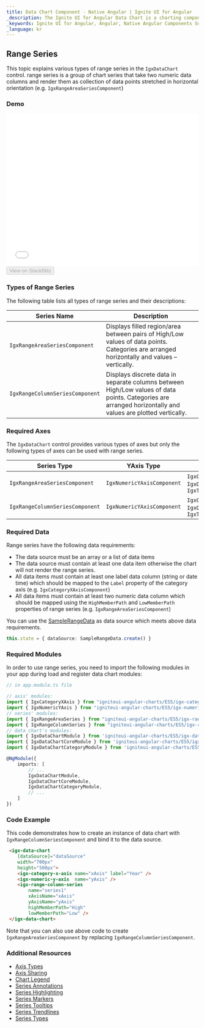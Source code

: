 ```yaml
---
title: Data Chart Component - Native Angular | Ignite UI for Angular
_description: The Ignite UI for Angular Data Chart is a charting component that provides modular design of axis, markers, series, legend, and annotation layers. With this chart, you can create multiple instances of these visual elements in the same chart plot area in order to create composite chart views.
_keywords: Ignite UI for Angular, Angular, Native Angular Components Suite, Native Angular Controls, Native Angular Components, Native Angular Components Library, Angular Chart, Angular Chart Control, Angular Chart Example, Angular Chart Component, Angular Data Chart
_language: kr
---
```


## Range Series

This topic explains various types of range series in the `IgxDataChart` control. range series is a group of chart series that take two numeric data columns and render them as collection of data points stretched in horizontal orientation (e.g. `IgxRangeAreaSeriesComponent`)

### Demo

<div class="sample-container" style="height: 400px">
    <iframe id="data-chart-type-range-series-iframe" src='{environment:demosBaseUrl}/charts/data-chart-type-range-series' width="100%" height="100%" seamless frameBorder="0" onload="onSampleIframeContentLoaded(this);"></iframe>
</div>
<div>
    <button data-localize="stackblitz" disabled class="stackblitz-btn" data-iframe-id="data-chart-type-range-series-iframe" data-demos-base-url="{environment:demosBaseUrl}">View on StackBlitz
    </button>
</div>

<div class="divider--half"></div>

### Types of Range Series

The following table lists all types of range series and their descriptions:

| Series Name                     | Description                                                                                                                                                |
| ------------------------------- | ---------------------------------------------------------------------------------------------------------------------------------------------------------- |
| `IgxRangeAreaSeriesComponent`   | Displays filled region/area between pairs of High/Low values of data points. Categories are arranged horizontally and values – vertically.                 |
| `IgxRangeColumnSeriesComponent` | Displays discrete data in separate columns between High/Low values of data points. Categories are arranged horizontally and values are plotted vertically. |

### Required Axes

The `IgxDataChart` control provides various types of axes but only the following types of axes can be used with range series.

| Series Type                     | YAxis Type                 | XAxis Type                                                                           |
| ------------------------------- | -------------------------- | ------------------------------------------------------------------------------------ |
| `IgxRangeAreaSeriesComponent`   | `IgxNumericYAxisComponent` | `IgxCategoryXAxisComponent`, `IgxOrdinalTimeXAxisComponent`, `IgxTimeXAxisComponent` |
| `IgxRangeColumnSeriesComponent` | `IgxNumericYAxisComponent` | `IgxCategoryXAxisComponent`, `IgxOrdinalTimeXAxisComponent`, `IgxTimeXAxisComponent` |

### Required Data

Range series have the following data requirements:

-   The data source must be an array or a list of data items
-   The data source must contain at least one data item otherwise the chart will not render the range series.
-   All data items must contain at least one label data column (string or date time) which should be mapped to the `Label` property of the category axis (e.g. `IgxCategoryXAxisComponent`)
-   All data items must contain at least two numeric data column which should be mapped using the `HighMemberPath` and `LowMemberPath` properties of range series (e.g. `IgxRangeAreaSeriesComponent`)

You can use the [SampleRangeData](datachart_data_sources_range.md) as data source which meets above data requirements.

```typescript
this.state = { dataSource: SampleRangeData.create() }
```

### Required Modules

<!-- Angular -->

In order to use range series, you need to import the following modules in your app during load and register data chart modules:

```typescript
// in app.module.ts file

// axis' modules:
import { IgxCategoryXAxis } from "igniteui-angular-charts/ES5/igx-category-x-axis";
import { IgxNumericYAxis } from "igniteui-angular-charts/ES5/igx-numeric-y-axis";
// series' modules:
import { IgxRangeAreaSeries } from "igniteui-angular-charts/ES5/igx-range-area-series";
import { IgxRangeColumnSeries } from "igniteui-angular-charts/ES5/igx-range-column-series";
// data chart's modules:
import { IgxDataChartModule } from 'igniteui-angular-charts/ES5/igx-data-chart-module';
import { IgxDataChartCoreModule } from 'igniteui-angular-charts/ES5/igx-data-chart-core--module';
import { IgxDataChartCategoryModule } from 'igniteui-angular-charts/ES5/igx-data-chart-category--module';

@NgModule({
    imports: [
        // ...
        IgxDataChartModule,
        IgxDataChartCoreModule,
        IgxDataChartCategoryModule,
        // ...
    ]
})
```

### Code Example

This code demonstrates how to create an instance of data chart with `IgxRangeColumnSeriesComponent` and bind it to the data source.

```html
 <igx-data-chart
    [dataSource]="dataSource"
    width="700px"
    height="500px">
    <igx-category-x-axis name="xAxis" label="Year" />
    <igx-numeric-y-axis  name="yAxis" />
    <igx-range-column-series
        name="series1"
        xAxisName="xAxis"
        yAxisName="yAxis"
        highMemberPath="High"
        lowMemberPath="Low" />
 </igx-data-chart>
```

Note that you can also use above code to create `IgxRangeAreaSeriesComponent` by replacing `IgxRangeColumnSeriesComponent`.

### Additional Resources

-   [Axis Types](datachart_axis_types.md)
-   [Axis Sharing](datachart_axis_sharing.md)
-   [Chart Legend](datachart_chart_legends.md)
-   [Series Annotations](datachart_series_annotations.md)
-   [Series Highlighting](datachart_series_highlighting.md)
-   [Series Markers](datachart_series_markers.md)
-   [Series Tooltips](datachart_series_tooltips.md)
-   [Series Trendlines](datachart_series_trendlines.md)
-   [Series Types](datachart_series_types.md)
